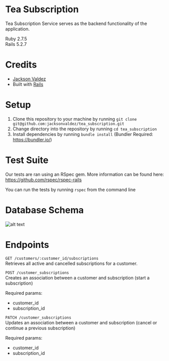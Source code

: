 # Tea Subscription

Tea Subscription Service serves as the backend functionality of the application.

Ruby 2.7.5  
Rails 5.2.7

# Credits
- [Jackson Valdez](https://github.com/jacksonvaldez)
- Built with [Rails](https://rubyonrails.org/)

# Setup

1. Clone this repository to your machine by running `git clone git@github.com:jacksonvaldez/tea_subscription.git`
2. Change directory into the repository by running `cd tea_subscription`
3. Install dependencies by running `bundle install` (Bundler Required: https://bundler.io/)

# Test Suite
Our tests are ran using an RSpec gem. More information can be found here: https://github.com/rspec/rspec-rails

You can run the tests by running `rspec` from the command line

# Database Schema
![alt text](https://lh3.googleusercontent.com/gjpQbeevqdkn-eFwTdmrFd1znU8s_--RG-MzMUNzLfHA-h1ttqRi7fuP4L1mza2EKZWqnUhEtuemw1ShdwdqCC2BYb70vODyXaz5ng5fClrXm-GIKOIvlwXZo5zUeDX3biZRCpzIGjjAwop6zxbSK8sK0PN1Zxg4wDpCbY12bKMR_79A6LJ4Ygz-8NMkjYMFzyIVJQjaoBRGFkHVXy9Ubg5M60yllnRgskZ0OvOgegQ2Qz7zcYUNxmnghihEesIMwbDIbQnKLJiVZnTkM1fllsb2sASJ7QDWtYnG64xF2TySugNJpSscdodgooCvGW4_cv9rRxL-JLz7Pd23TfazcwPx6SIt_rWURvBn3VYyl5NVTHoz-b-DhOL7Cr8Pm9fQD61fzssI-D9w6PuHn6qifYl7GkN4LGDvdvEGySKJggLBvgkCYhAmmiSxlE9cIDsS9lpLdPwPFqKI91qoClx4fbxuLbZRByXwPsA3H4hEAAjqbH6u2-injnIAgQLpmTRI59W75_28s-QgYBVyEVXb8JfmyRL0eTmn55KoHvY5WnLKbF_nxYg5HgEP3H_iSV_KXInWIwZHqCnLG4Fo4kT5tt1Yol6LNZlZ0I6I7Z-C_fPd_CzN_DvvBhYXyqVQA5nZQNFprYC9qQFP9L7JCte4CTg_jWWnU1uQ36wha-mX8dIE6y7HyhZRHuYaYEOPEk-QVmHUMXama17kkaI7JlgLT0jPCDqVAAdKOEwbaqqdFgSj5vD1ybAqbJf_te_qcm7JlLrrI_fRQB3-akCI33vmob3rzThCHAUr=w1940-h972-no?authuser=0)

# Endpoints
`GET /customers/:customer_id/subscriptions`  
Retrieves all active and cancelled subscriptions for a customer.

`POST /customer_subscriptions`  
Creates an association between a customer and subscription (start a subscription)

Required params:
- customer_id
- subscription_id

`PATCH /customer_subscriptions`  
Updates an association between a customer and subscription (cancel or continue a previous subscription)

Required params:
- customer_id
- subscription_id
